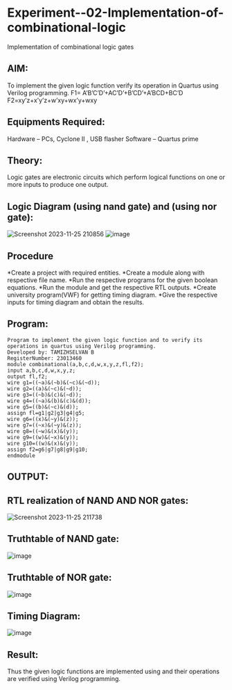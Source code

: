 # Experiment--02-Implementation-of-combinational-logic
Implementation of combinational logic gates
## AIM:
To implement the given logic function verify its operation in Quartus using Verilog programming.
 F1= A’B’C’D’+AC’D’+B’CD’+A’BCD+BC’D
F2=xy’z+x’y’z+w’xy+wx’y+wxy
## Equipments Required:
Hardware – PCs, Cyclone II , USB flasher
Software – Quartus prime
## Theory:
Logic gates are electronic circuits which perform logical functions on one or more inputs to produce one output.
## Logic Diagram (using nand gate) and (using nor gate):
![Screenshot 2023-11-25 210856](https://github.com/dharshan7200/Experiment--02-Implementation-of-combinational-logic-/assets/138850116/112dff2e-a385-4bc3-b729-cf51cade9356)
![image](https://github.com/dharshan7200/Experiment--02-Implementation-of-combinational-logic-/assets/138850116/78ec00f6-e5c3-47af-9e8c-05218f9324fb)
## Procedure
*Create a project with required entities.
*Create a module along with respective file name.
*Run the respective programs for the given boolean equations.
*Run the module and get the respective RTL outputs.
*Create university program(VWF) for getting timing diagram.
*Give the respective inputs for timing diagram and obtain the results.
## Program:
```
Program to implement the given logic function and to verify its operations in quartus using Verilog programming.
Developed by: TAMIZHSELVAN B
RegisterNumber: 23013460
module combinational(a,b,c,d,w,x,y,z,fl,f2);
input a,b,c,d,w,x,y,z;
output fl,f2;
wire g1=((~a)&(~b)&(~c)&(~d)); 
wire g2=((a)&(~c)&(~d));
wire g3=((~b)&(c)&(~d));
wire g4=((~a)&(b)&(c)&(d)); 
wire g5=((b)&(~c)&(d));
assign fl=g1|g2|g3|g4|g5; 
wire g6=((x)&(~y)&(z));
wire g7=((~x)&(~y)&(z));
wire g8=((~w)&(x)&(y)); 
wire g9=((w)&(~x)&(y));
wire g10=((w)&(x)&(y)); 
assign f2=g6|g7|g8|g9|g10;
endmodule
```
## OUTPUT:
## RTL realization of NAND AND NOR gates:
![Screenshot 2023-11-25 211738](https://github.com/dharshan7200/Experiment--02-Implementation-of-combinational-logic-/assets/138850116/4924c21c-22b0-4dcd-ae8f-50a3a8a9cd62)
## Truthtable of NAND gate:
![image](https://github.com/dharshan7200/Experiment--02-Implementation-of-combinational-logic-/assets/138850116/c327631d-3264-43be-8096-82067ac75a60)
## Truthtable of NOR gate:
![image](https://github.com/dharshan7200/Experiment--02-Implementation-of-combinational-logic-/assets/138850116/d148d3ff-a33b-49a7-9266-9524edaaccae)
## Timing Diagram:
![image](https://github.com/dharshan7200/Experiment--02-Implementation-of-combinational-logic-/assets/138850116/b79fbc34-a5df-42fa-83d5-c5fae61a7864)
## Result:
Thus the given logic functions are implemented using  and their operations are verified using Verilog programming.
